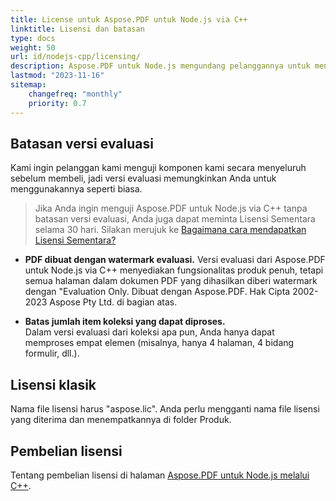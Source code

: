 ```yaml
---
title: License untuk Aspose.PDF untuk Node.js via C++
linktitle: Lisensi dan batasan
type: docs
weight: 50
url: id/nodejs-cpp/licensing/
description: Aspose.PDF untuk Node.js mengundang pelanggannya untuk mendapatkan lisensi Klasik.
lastmod: "2023-11-16"
sitemap:
    changefreq: "monthly"
    priority: 0.7
---
```


## Batasan versi evaluasi

Kami ingin pelanggan kami menguji komponen kami secara menyeluruh sebelum membeli, jadi versi evaluasi memungkinkan Anda untuk menggunakannya seperti biasa.

>Jika Anda ingin menguji Aspose.PDF untuk Node.js via C++ tanpa batasan versi evaluasi, Anda juga dapat meminta Lisensi Sementara selama 30 hari. Silakan merujuk ke [Bagaimana cara mendapatkan Lisensi Sementara?](https://purchase.aspose.com/temporary-license/)

- **PDF dibuat dengan watermark evaluasi.**
Versi evaluasi dari Aspose.PDF untuk Node.js via C++ menyediakan fungsionalitas produk penuh, tetapi semua halaman dalam dokumen PDF yang dihasilkan diberi watermark dengan "Evaluation Only.
 Dibuat dengan Aspose.PDF. Hak Cipta 2002-2023 Aspose Pty Ltd. di bagian atas.

- **Batas jumlah item koleksi yang dapat diproses.**  
Dalam versi evaluasi dari koleksi apa pun, Anda hanya dapat memproses empat elemen (misalnya, hanya 4 halaman, 4 bidang formulir, dll.).

## Lisensi klasik

Nama file lisensi harus "aspose.lic". Anda perlu mengganti nama file lisensi yang diterima dan menempatkannya di folder Produk.

## Pembelian lisensi

Tentang pembelian lisensi di halaman [Aspose.PDF untuk Node.js melalui C++](https://products.aspose.com/pdf/nodejs-cpp/).